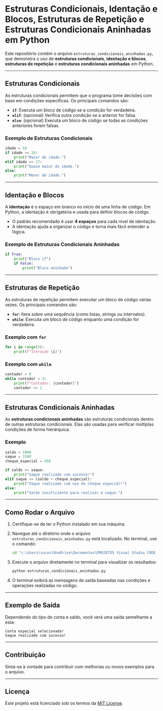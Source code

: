 # Estruturas Condicionais, Identação e Blocos, Estruturas de Repetição e Estruturas Condicionais Aninhadas em Python

Este repositório contém o arquivo `estruturas_condicionais_aninhadas.py`, que demonstra o uso de **estruturas condicionais**, **identação e blocos**, **estruturas de repetição** e **estruturas condicionais aninhadas** em Python.

---

## Estruturas Condicionais

As estruturas condicionais permitem que o programa tome decisões com base em condições específicas. Os principais comandos são:

- **`if`**: Executa um bloco de código se a condição for verdadeira.
- **`elif`**: (opcional) Verifica outra condição se a anterior for falsa.
- **`else`**: (opcional) Executa um bloco de código se todas as condições anteriores forem falsas.

### Exemplo de Estruturas Condicionais

```python
idade = 18
if idade >= 18:
    print("Maior de idade.")
elif idade == 17:
    print("Quase maior de idade.")
else:
    print("Menor de idade.")
```

---

## Identação e Blocos

A **identação** é o espaço em branco no início de uma linha de código. Em Python, a identação é obrigatória e usada para definir blocos de código.

- O padrão recomendado é usar **4 espaços** para cada nível de identação.
- A identação ajuda a organizar o código e torna mais fácil entender a lógica.

### Exemplo de Estruturas Condicionais Aninhadas

```python
if True:
    print("Bloco if")
    if False:
        print("Bloco aninhado")
```

---

## Estruturas de Repetição

As estruturas de repetição permitem executar um bloco de código várias vezes. Os principais comandos são:

- **`for`**: Itera sobre uma sequência (como listas, strings ou intervalos).
- **`while`**: Executa um bloco de código enquanto uma condição for verdadeira.

### Exemplo com `for`

```python
for i in range(3):
    print(f"Iteração {i}")
```

### Exemplo com `while`

```python
contador = 0
while contador < 3:
    print(f"Contador: {contador}")
    contador += 1
```

---

## Estruturas Condicionais Aninhadas

As **estruturas condicionais aninhadas** são estruturas condicionais dentro de outras estruturas condicionais. Elas são usadas para verificar múltiplas condições de forma hierárquica.

### Exemplo

```python
saldo = 2000
saque = 1500
cheque_especial = 450

if saldo >= saque:
    print("Saque realizado com sucesso!")
elif saque <= (saldo + cheque_especial):
    print("Saque realizado com uso do cheque especial!")
else:
    print("Saldo insuficiente para realizar o saque.")
```

---

## Como Rodar o Arquivo

1. Certifique-se de ter o Python instalado em sua máquina.
2. Navegue até o diretório onde o arquivo `estruturas_condicionais_aninhadas.py` está localizado. No terminal, use o comando:

   ```bash
   cd "c:\Users\sucos\OneDrive\Documentos\PROJETOS Visual Studio CODE 2025\AULA 5 VS\Python\Python_08\Estruturas Condicionais e Identação\estruturas condicionais\estruturas condicionais aninhadas"
   ```

3. Execute o arquivo diretamente no terminal para visualizar os resultados:

   ```bash
   python estruturas_condicionais_aninhadas.py
   ```

4. O terminal exibirá as mensagens de saída baseadas nas condições e operações realizadas no código.

---

## Exemplo de Saída

Dependendo do tipo de conta e saldo, você verá uma saída semelhante a esta:

```plaintext
Conta especial selecionada!
Saque realizado com sucesso!
```

---

## Contribuição

Sinta-se à vontade para contribuir com melhorias ou novos exemplos para o arquivo.

---

## Licença

Este projeto está licenciado sob os termos da [MIT License](LICENSE).
